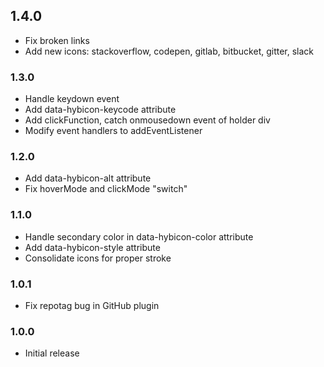 ## 1.4.0

* Fix broken links
* Add new icons: stackoverflow, codepen, gitlab, bitbucket, gitter, slack

### 1.3.0

* Handle keydown event
* Add data-hybicon-keycode attribute
* Add clickFunction, catch onmousedown event of holder div
* Modify event handlers to addEventListener

### 1.2.0

* Add data-hybicon-alt attribute
* Fix hoverMode and clickMode "switch"

### 1.1.0

* Handle secondary color in data-hybicon-color attribute
* Add data-hybicon-style attribute
* Consolidate icons for proper stroke

### 1.0.1

* Fix repotag bug in GitHub plugin

### 1.0.0

* Initial release